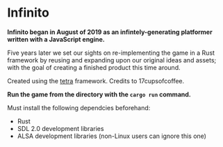 # Infinito

**Infinito began in August of 2019 as an infintely-generating platformer written with a JavaScript engine.**

Five years later we set our sights on re-implementing the game in a Rust framework by reusing and expanding upon our original ideas and assets; with the goal of creating a finished product this time around.

Created using the [tetra](https://github.com/17cupsofcoffee/tetra) framework. Credits to 17cupsofcoffee.

**Run the game from the directory with the `cargo run` command.**

Must install the following dependcies beforehand: 
- Rust
- SDL 2.0 development libraries
- ALSA development libraries (non-Linux users can ignore this one)